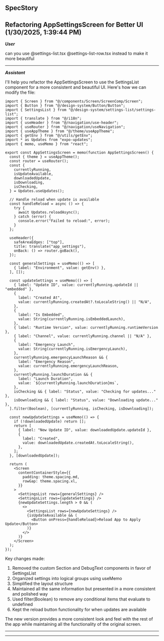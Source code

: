 ## SpecStory

## Refactoring AppSettingsScreen for Better UI (1/30/2025, 1:39:44 PM)

_**User**_

can you use  @settings-list.tsx @settings-list-row.tsx  instead to make it more beautiful

---

_**Assistant**_

I'll help you refactor the AppSettingsScreen to use the SettingsList component for a more consistent and beautiful UI. Here's how we can modify the file:

```typescript:features/app-settings/app-settings.screen.tsx
import { Screen } from "@/components/Screen/ScreenComp/Screen";
import { Button } from "@/design-system/Button/Button";
import { SettingsList } from "@/design-system/settings-list/settings-list";
import { translate } from "@/i18n";
import { useHeader } from "@/navigation/use-header";
import { useRouter } from "@/navigation/useNavigation";
import { useAppTheme } from "@/theme/useAppTheme";
import { getEnv } from "@/utils/getEnv";
import * as Updates from "expo-updates";
import { memo, useMemo } from "react";

export const AppSettingsScreen = memo(function AppSettingsScreen() {
  const { theme } = useAppTheme();
  const router = useRouter();
  const {
    currentlyRunning,
    isUpdateAvailable,
    downloadedUpdate,
    isDownloading,
    isChecking,
  } = Updates.useUpdates();

  // Handle reload when update is available
  const handleReload = async () => {
    try {
      await Updates.reloadAsync();
    } catch (error) {
      console.error("Failed to reload:", error);
    }
  };

  useHeader({
    safeAreaEdges: ["top"],
    title: translate("app_settings"),
    onBack: () => router.goBack(),
  });

  const generalSettings = useMemo(() => [
    { label: "Environment", value: getEnv() },
  ], []);

  const updateSettings = useMemo(() => [
    { label: "Update ID", value: currentlyRunning.updateId || "embedded" },
    {
      label: "Created At",
      value: currentlyRunning.createdAt?.toLocaleString() || "N/A",
    },
    {
      label: "Is Embedded",
      value: String(currentlyRunning.isEmbeddedLaunch),
    },
    { label: "Runtime Version", value: currentlyRunning.runtimeVersion },
    { label: "Channel", value: currentlyRunning.channel || "N/A" },
    {
      label: "Emergency Launch",
      value: String(currentlyRunning.isEmergencyLaunch),
    },
    currentlyRunning.emergencyLaunchReason && {
      label: "Emergency Reason",
      value: currentlyRunning.emergencyLaunchReason,
    },
    currentlyRunning.launchDuration && {
      label: "Launch Duration",
      value: `${currentlyRunning.launchDuration}ms`,
    },
    isChecking && { label: "Status", value: "Checking for updates..." },
    isDownloading && { label: "Status", value: "Downloading update..." },
  ].filter(Boolean), [currentlyRunning, isChecking, isDownloading]);

  const newUpdateSettings = useMemo(() => {
    if (!downloadedUpdate) return [];
    return [
      { label: "New Update ID", value: downloadedUpdate.updateId },
      {
        label: "Created",
        value: downloadedUpdate.createdAt.toLocaleString(),
      },
    ];
  }, [downloadedUpdate]);

  return (
    <Screen
      contentContainerStyle={{
        padding: theme.spacing.md,
        rowGap: theme.spacing.xl,
      }}
    >
      <SettingsList rows={generalSettings} />
      <SettingsList rows={updateSettings} />
      {newUpdateSettings.length > 0 && (
        <>
          <SettingsList rows={newUpdateSettings} />
          {isUpdateAvailable && (
            <Button onPress={handleReload}>Reload App to Apply Update</Button>
          )}
        </>
      )}
    </Screen>
  );
});
```

Key changes made:
1. Removed the custom Section and DebugText components in favor of SettingsList
2. Organized settings into logical groups using useMemo
3. Simplified the layout structure
4. Maintained all the same information but presented in a more consistent and polished way
5. Used filter(Boolean) to remove any conditional items that evaluate to undefined
6. Kept the reload button functionality for when updates are available

The new version provides a more consistent look and feel with the rest of the app while maintaining all the functionality of the original screen.

---



---

